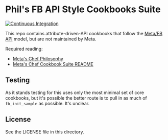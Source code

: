 Phil's FB API Style Cookbooks Suite
========================

[![Continuous Integration](https://github.com/jaymzh/chef-fb-api-cookbooks/actions/workflows/ci.yml/badge.svg)](https://github.com/jaymzh/chef-fb-api-cookbooks/actions/workflows/ci.yml)

This repo contains attribute-driven-API cookbooks that follow the [Meta/FB
API](https://github.com/facebook/chef-cookbooks) model, but are not maintained
by Meta.

Required reading:
* [Meta's Chef Philosophy](https://github.com/facebook/chef-utils/blob/main/Philosophy.md)
* [Meta's Chef Cookbook Suite README](https://github.com/facebook/chef-cookbooks/blob/main/README.md)

Testing
-------
As it stands testing for this uses only the most minimal set of core cookbooks,
but it's possible the better route is to pull in as much of `fb_init_sample`
as possible. It's unclear.

License
-------
See the LICENSE file in this directory.
